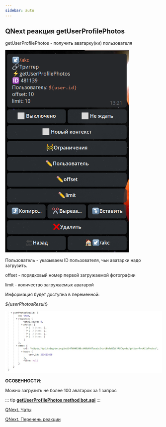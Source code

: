 ```yaml
---
sidebar: auto
---
```


## QNext реакция getUserProfilePhotos

getUserProfilePhotos - получить аватарку(ки) пользователя

![](./1.png)

Пользователь - указываем ID пользователя, чьи аватарки надо загрузить.

offset - порядковый номер первой загружаемой фотографии

limit - количество загружаемых аватарой

Информация будет доступна в переменной:

_${userPhotosResult}_

![](./2.png)

**ОСОБЕННОСТИ**:

Можно загрузить не более 100 аватарок за 1 запрос


::: tip
[**getUserProfilePhotos  method bot.api**](https://core.telegram.org/bots/api#getuserprofilephotos)
:::



[QNext. Чаты](/docs-test/ph/QNext-admin-chat-about-07-05)

[QNext. Перечень реакции](/docs-test/ph/QNext-admin-reaction-about-05-01)